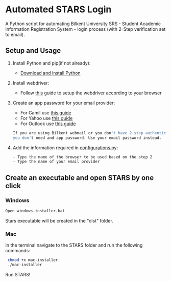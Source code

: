# Automated STARS Login

A Python script for automating Bilkent University SRS - Student Academic Information Registration System - login process (with 2-Step verification set to email).

## Setup and Usage

1. Install Python and pip(if not already):           
    - [Download and install Python](https://www.python.org/downloads/)    

2. Install webdriver:
    - Follow [this](https://www.selenium.dev/documentation/en/webdriver/driver_requirements/) guide to setup the webdriver according to your browser 

3. Create an app password for your email provider:                
    - For Gamil use [this guide](https://support.google.com/mail/answer/185833?hl=en-GB)
    - For Yahoo use [this guide](https://help.yahoo.com/kb/generate-third-party-passwords-sln15241.html)
    - For Outlook use [this guide](https://support.microsoft.com/en-us/account-billing/using-app-passwords-with-apps-that-don-t-support-two-step-verification-5896ed9b-4263-e681-128a-a6f2979a7944)    
    ```sh
    If you are using Bilkent webmail or you don't have 2-step authentication turned on for your email, 
    you don't need and app password. Use your email password instead.
    ```    
        
    
3. Add the information required in [configurations.py](https://github.com/melhamin/STARS/blob/master/configurations.py):    
    
    ```sh
    - Type the name of the browser to be used based on the step 2
    - Type the name of your email provider
    ```  
    
## Create an executable and open STARS by one click
  
### Windows                  
  ```sh
  Open windows-installer.bat 
  ```       
   Stars executable will be created in the "dist" folder.
   
     
### Mac            
   In the terminal navigate to the STARS folder and run the following commands:        
        
  ```sh
   chmod +x mac-installer
   ./mac-installer   
  ```  
     
   Run STARS!

        
     
     
   
    
  
